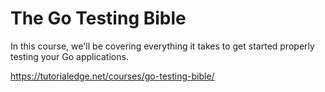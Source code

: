 # The Go Testing Bible

In this course, we'll be covering everything it takes to get started properly testing your Go applications.

https://tutorialedge.net/courses/go-testing-bible/
